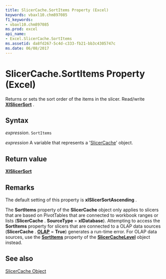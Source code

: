 ```yaml
---
title: SlicerCache.SortItems Property (Excel)
keywords: vbaxl10.chm897085
f1_keywords:
- vbaxl10.chm897085
ms.prod: excel
api_name:
- Excel.SlicerCache.SortItems
ms.assetid: da8fd267-5c4d-c333-fb21-bb3c4305747c
ms.date: 06/08/2017
---
```



# SlicerCache.SortItems Property (Excel)

Returns or sets the sort order of the items in the slicer. Read/write  **[XlSlicerSort](Excel.XlSlicerSort.md)** .


## Syntax

 _expression_. `SortItems`

 _expression_ A variable that represents a '[SlicerCache](Excel.SlicerCache.md)' object.


## Return value

 **[XlSlicerSort](Excel.XlSlicerSort.md)**


## Remarks

The default setting of this property is  **xlSlicerSortAscending** .

The  **SortItems** property of the **SlicerCache** object only applies to slicers that are based on PivotTables that are connected to workbook ranges or lists (**SlicerCache** . **SourceType** = **xlDatabase**). Attempting to access the **SortItems** property for slicers that are connected to a OLAP data sources (**SlicerCache** . **[OLAP](Excel.SlicerCache.OLAP.md)** = **True**) generates a run-time error. For OLAP data sources, use the **[SortItems](Excel.SlicerCacheLevel.SortItems.md)** property of the **[SlicerCacheLevel](Excel.SlicerCacheLevel.md)** object instead.


## See also


[SlicerCache Object](Excel.SlicerCache.md)


